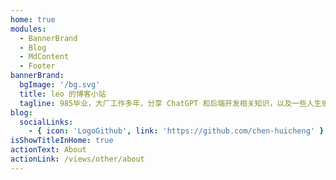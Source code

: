 ```yaml
---
home: true
modules:
  - BannerBrand
  - Blog
  - MdContent
  - Footer
bannerBrand:
  bgImage: '/bg.svg'
  title: leo 的博客小站
  tagline: 985毕业，大厂工作多年，分享 ChatGPT 和后端开发相关知识，以及一些人生感悟。
blog:
  socialLinks:
    - { icon: 'LogoGithub', link: 'https://github.com/chen-huicheng' }
isShowTitleInHome: true
actionText: About
actionLink: /views/other/about
---
```


